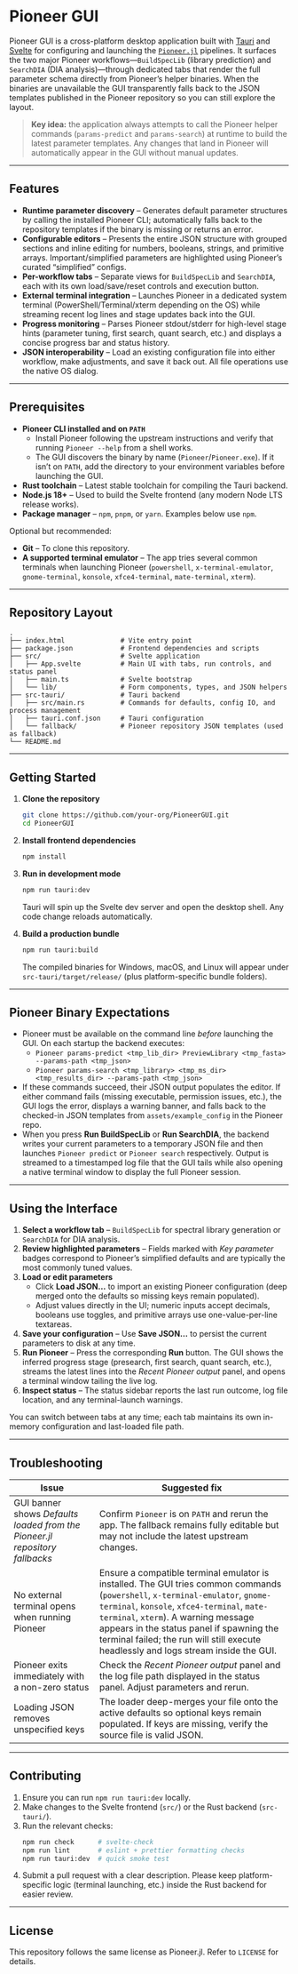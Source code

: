 # Pioneer GUI

Pioneer GUI is a cross-platform desktop application built with [Tauri](https://tauri.app/) and [Svelte](https://svelte.dev/) for configuring and launching the [`Pioneer.jl`](https://github.com/nwamsley1/Pioneer.jl) pipelines. It surfaces the two major Pioneer workflows—`BuildSpecLib` (library prediction) and `SearchDIA` (DIA analysis)—through dedicated tabs that render the full parameter schema directly from Pioneer’s helper binaries. When the binaries are unavailable the GUI transparently falls back to the JSON templates published in the Pioneer repository so you can still explore the layout.

> **Key idea:** the application always attempts to call the Pioneer helper commands (`params-predict` and `params-search`) at runtime to build the latest parameter templates. Any changes that land in Pioneer will automatically appear in the GUI without manual updates.

---

## Features

- **Runtime parameter discovery** – Generates default parameter structures by calling the installed Pioneer CLI; automatically falls back to the repository templates if the binary is missing or returns an error.
- **Configurable editors** – Presents the entire JSON structure with grouped sections and inline editing for numbers, booleans, strings, and primitive arrays. Important/simplified parameters are highlighted using Pioneer’s curated “simplified” configs.
- **Per-workflow tabs** – Separate views for `BuildSpecLib` and `SearchDIA`, each with its own load/save/reset controls and execution button.
- **External terminal integration** – Launches Pioneer in a dedicated system terminal (PowerShell/Terminal/xterm depending on the OS) while streaming recent log lines and stage updates back into the GUI.
- **Progress monitoring** – Parses Pioneer stdout/stderr for high-level stage hints (parameter tuning, first search, quant search, etc.) and displays a concise progress bar and status history.
- **JSON interoperability** – Load an existing configuration file into either workflow, make adjustments, and save it back out. All file operations use the native OS dialog.

---

## Prerequisites

- **Pioneer CLI installed and on `PATH`**
  - Install Pioneer following the upstream instructions and verify that running `Pioneer --help` from a shell works.
  - The GUI discovers the binary by name (`Pioneer`/`Pioneer.exe`). If it isn’t on `PATH`, add the directory to your environment variables before launching the GUI.
- **Rust toolchain** – Latest stable toolchain for compiling the Tauri backend.
- **Node.js 18+** – Used to build the Svelte frontend (any modern Node LTS release works).
- **Package manager** – `npm`, `pnpm`, or `yarn`. Examples below use `npm`.

Optional but recommended:

- **Git** – To clone this repository.
- **A supported terminal emulator** – The app tries several common terminals when launching Pioneer (`powershell`, `x-terminal-emulator`, `gnome-terminal`, `konsole`, `xfce4-terminal`, `mate-terminal`, `xterm`).

---

## Repository Layout

```
.
├── index.html              # Vite entry point
├── package.json            # Frontend dependencies and scripts
├── src/                    # Svelte application
│   ├── App.svelte          # Main UI with tabs, run controls, and status panel
│   ├── main.ts             # Svelte bootstrap
│   └── lib/                # Form components, types, and JSON helpers
├── src-tauri/              # Tauri backend
│   ├── src/main.rs         # Commands for defaults, config IO, and process management
│   ├── tauri.conf.json     # Tauri configuration
│   └── fallback/           # Pioneer repository JSON templates (used as fallback)
└── README.md
```

---

## Getting Started

1. **Clone the repository**
   ```bash
   git clone https://github.com/your-org/PioneerGUI.git
   cd PioneerGUI
   ```

2. **Install frontend dependencies**
   ```bash
   npm install
   ```

3. **Run in development mode**
   ```bash
   npm run tauri:dev
   ```
   Tauri will spin up the Svelte dev server and open the desktop shell. Any code change reloads automatically.

4. **Build a production bundle**
   ```bash
   npm run tauri:build
   ```
   The compiled binaries for Windows, macOS, and Linux will appear under `src-tauri/target/release/` (plus platform-specific bundle folders).

---

## Pioneer Binary Expectations

- Pioneer must be available on the command line *before* launching the GUI. On each startup the backend executes:
  - `Pioneer params-predict <tmp_lib_dir> PreviewLibrary <tmp_fasta> --params-path <tmp_json>`
  - `Pioneer params-search <tmp_library> <tmp_ms_dir> <tmp_results_dir> --params-path <tmp_json>`
- If these commands succeed, their JSON output populates the editor. If either command fails (missing executable, permission issues, etc.), the GUI logs the error, displays a warning banner, and falls back to the checked-in JSON templates from `assets/example_config` in the Pioneer repo.
- When you press **Run BuildSpecLib** or **Run SearchDIA**, the backend writes your current parameters to a temporary JSON file and then launches `Pioneer predict` or `Pioneer search` respectively. Output is streamed to a timestamped log file that the GUI tails while also opening a native terminal window to display the full Pioneer session.

---

## Using the Interface

1. **Select a workflow tab** – `BuildSpecLib` for spectral library generation or `SearchDIA` for DIA analysis.
2. **Review highlighted parameters** – Fields marked with *Key parameter* badges correspond to Pioneer’s simplified defaults and are typically the most commonly tuned values.
3. **Load or edit parameters**
   - Click **Load JSON…** to import an existing Pioneer configuration (deep merged onto the defaults so missing keys remain populated).
   - Adjust values directly in the UI; numeric inputs accept decimals, booleans use toggles, and primitive arrays use one-value-per-line textareas.
4. **Save your configuration** – Use **Save JSON…** to persist the current parameters to disk at any time.
5. **Run Pioneer** – Press the corresponding **Run** button. The GUI shows the inferred progress stage (presearch, first search, quant search, etc.), streams the latest lines into the *Recent Pioneer output* panel, and opens a terminal window tailing the live log.
6. **Inspect status** – The status sidebar reports the last run outcome, log file location, and any terminal-launch warnings.

You can switch between tabs at any time; each tab maintains its own in-memory configuration and last-loaded file path.

---

## Troubleshooting

| Issue | Suggested fix |
|-------|----------------|
| GUI banner shows *Defaults loaded from the Pioneer.jl repository fallbacks* | Confirm `Pioneer` is on `PATH` and rerun the app. The fallback remains fully editable but may not include the latest upstream changes. |
| No external terminal opens when running Pioneer | Ensure a compatible terminal emulator is installed. The GUI tries common commands (`powershell`, `x-terminal-emulator`, `gnome-terminal`, `konsole`, `xfce4-terminal`, `mate-terminal`, `xterm`). A warning message appears in the status panel if spawning the terminal failed; the run will still execute headlessly and logs stream inside the GUI. |
| Pioneer exits immediately with a non-zero status | Check the *Recent Pioneer output* panel and the log file path displayed in the status panel. Adjust parameters and rerun. |
| Loading JSON removes unspecified keys | The loader deep-merges your file onto the active defaults so optional keys remain populated. If keys are missing, verify the source file is valid JSON. |

---

## Contributing

1. Ensure you can run `npm run tauri:dev` locally.
2. Make changes to the Svelte frontend (`src/`) or the Rust backend (`src-tauri/`).
3. Run the relevant checks:
   ```bash
   npm run check      # svelte-check
   npm run lint       # eslint + prettier formatting checks
   npm run tauri:dev  # quick smoke test
   ```
4. Submit a pull request with a clear description. Please keep platform-specific logic (terminal launching, etc.) inside the Rust backend for easier review.

---

## License

This repository follows the same license as Pioneer.jl. Refer to `LICENSE` for details.

